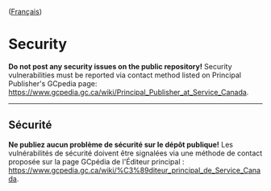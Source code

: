 ([Français](#sécurité))

# Security

**Do not post any security issues on the public repository!** Security vulnerabilities must be reported via contact method listed on Principal Publisher's GCpedia page: https://www.gcpedia.gc.ca/wiki/Principal_Publisher_at_Service_Canada.

______________________

## Sécurité

**Ne publiez aucun problème de sécurité sur le dépôt publique!** Les vulnérabilités de sécurité doivent être signalées via une méthode de contact proposée sur la page GCpédia de l'Éditeur principal : https://www.gcpedia.gc.ca/wiki/%C3%89diteur_principal_de_Service_Canada.
